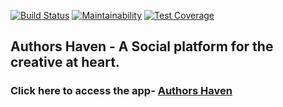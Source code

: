 [![Build Status](https://travis-ci.org/andela/indiana-ah-frontend.svg?branch=staging)](https://travis-ci.org/andela/indiana-ah-frontend)
[![Maintainability](https://api.codeclimate.com/v1/badges/23973c11312bb320b1f7/maintainability)](https://codeclimate.com/github/andela/indiana-ah-frontend/maintainability)
[![Test Coverage](https://api.codeclimate.com/v1/badges/23973c11312bb320b1f7/test_coverage)](https://codeclimate.com/github/andela/indiana-ah-frontend/test_coverage)

## Authors Haven - A Social platform for the creative at heart.
### Click here to access the app- [Authors Haven](https://indiana-ah-frontend-staging.herokuapp.com/)

